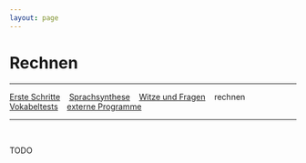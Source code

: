 ```yaml
---
layout: page
---
```

# Rechnen
---
[Erste Schritte](ersteschritte.html) &nbsp;&nbsp; [Sprachsynthese](sprachsynthese.html) &nbsp;&nbsp; [Witze und Fragen](witzeundfragen.html) &nbsp;&nbsp; rechnen &nbsp;&nbsp; [Vokabeltests](vokabeltest.html) &nbsp;&nbsp; [externe Programme](extprogramme.html)

---
&nbsp;

TODO

